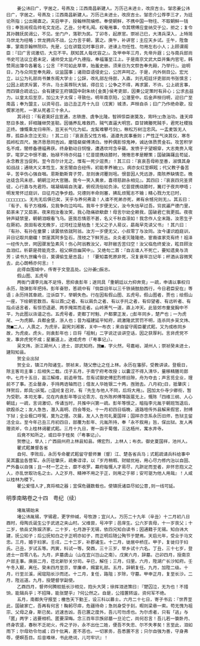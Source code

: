 <!-- { "loadSidebar": true } -->
        姜公讳曰广，字居之，号燕及；江西南昌新建人。万历己未进士，改庶吉士。邹忠姜公讳曰广，字居之，号燕及；江西南昌新建人。万历己未进士，改庶吉士。邹忠介公荐李三才，为廷论所指；公出揭直之。天启甲子，授翰林院编修。奉使朝鲜，不携中国一物往、不取朝鲜一钱归；奉旨阅视岛帅毛文龙还。乙丑，分考礼闱。权奄用事，令其甥傅应皇纳交于公，拒之；复令其孙魏抚民谒公，不见。坐门户，落职为民。丁卯冬，起原官。崇祯己巳，大清兵深入，上特简马世龙为经略；世龙拥兵不战，公力言于朝，罢之。庚午，补讲官；主应天乡试。壬午，陞詹事，掌南京翰林院印。先是，公在讲筵见时事日非，进谏上勿任性、勿用左右小人；上顾谓阁臣：『曰广言词激切，大见不平。朕知其人每优容之』。及甲申年三月，先帝升遐；公与南兵部尚书史可法议立君未定，诸帅受太监卢九德指，奉福藩至江上。于是南京文武大臣并集内官宅，韩赞周出簿令各署名；公言『不可如此草草，贻羞史册。须来日为文祭告奉先殿，乃举行』。迨明日，乃与众同至奉先殿，议监国事；诸勋臣语侵史公，公厉声呵之。于是，内外侧目公。宏光立，以公为礼部尚书兼东阁大学士；公辞，改礼部左侍郎，入直。刘孔昭廷讦吏部尚书张慎言；公因上疏求斥罢，不许。马士英荐阮大铖，得召见；公争之不得，再求罢，不许。公上疏言事，而四镇合疏诋公。会有建安王府镇国中尉朱统{金类}侯考吏部，因奏公定策时有异心；公求去益力。以皇太后至京，加公太子太保；寻致仕。明年南京陷，公潜里中。后金声桓归明，迎曰广至南昌；奉为盟主，以资号召。迨己丑正月十九日（戊寅）城溃，声桓自杀；曰广乃作绝命歌，投偰家池死，一家从死者三十余人。
        其诗曰：『有君美好且宣通，志轶唐、虞争比隆。智辨惊臣谢莫及，宵旰□□急治功。逢天瘁怒日多故，奸相踵继荧圣聪。因循养乱难救药，贼气直逼大明宫。臣甘婢媵死贼手，君死社稷独正终。慷慨乘龙归帝所，亘天长气化为虹。龙髯难攀弓剑□，楸松万树泣忠风。一盂麦饭无人荐，孤臣永念泣无穷』！其二曰：『哀哀吾父性方格，道遵先民事垂则；严性正气泱其仪，寒冬孤岭松百尺。施济恳恳同吉凶，磨错粲粲傅清白。惨矜偶影惊鬼神，诚达体质贯金石。攻苦积学名不成，闇修备德福弗获。终身勤动日悯惶，遭遇坎坷含辛蘗。发愤于子望眼穿，大志竟赍入窀穸。窀穸之中恨不磨，贻禄不待亦何益！忆昔提携绕膝时，惓惓忠孝是鞭策；国破踌躇且苟延，永念教言当促刺。至今百尔计无之，惟有一死少逭责』！其三曰：『哀哀吾母称至善，淑慎其身如战战；通晓大义本性生，发言闇自合经传。初能孝养被□□，病亦女红至瞑眩；代父教子备苦辛，苦辛伤心强自咽。恩斯勤斯育子劳，怠则谯诃蹇则唁。恨昔因人凭远游，南陔养缺情恋。晚达徒含风未悲，朝朝泣对大官膳。我今一笑入黄泉，喜得慈颜永相见』。其四曰：『哀哀四兄圣贤徒，心行直与先君符。端凝皜皜自洗濯，俯视流俗如负涂。忆昔提携绕膝时，篝灯子夜共咿唔；明发常怀过庭训，日征月迈争步趋。兄德则丰命则塞，拂乱烦冤志不输；精心戮力无已时，□□□□□□□。无先无后俱已矣，天乎与养何弗渝！人谁不死弟亦死，弟有余憾兄则无』。其五曰：『有子、有子方襁褓，见我争向泣呜呜。我年十岁便无父，汝今失怙早过吾。穷民遍产德门里，茹荼未了又茹荼。夜来抱汝看汝笑，我心隐痛欲欷歔！母言尔幼全赖我，国破君亡我更孤。夜夜钟声疑禁里，朝朝泪眼看飞乌。匪我忍情恩不甚，名义千秋自凛如！我念作人全末路，汝思生子在厥初。良田有收无晚岁，过河枉泣是枯鱼！无父之子人易议，勗哉早克读父书』！其六曰：『有孙、有孙在童蒙；读罢依依就阿翁。汝方一岁便无父，小叔零丁与汝同。汝今谨识趋庭训，异日记取共磨礲！崇崖其阿多坠石，茂枝之下鲜芳丛。炎炎者灭隆隆绝，宦裔谁家克有终！祖泽一经传九世，罔因骤发坠素风！伤心阿翁教汝父，呕肝敝舌苦归空！汝父临危终爱汝，眩目顾汝血泪红。析薪是荷能克念，祖父瞑目幽冥中』。又绝句二首：『自古谁人不死亡，要知遗臭与流芳；读书九世纔今日，莫谓偷生是吉昌』！『要知喜死原非死，况复衰年岂记年；杯酒从容微笑去，此心朗畅亦何言』！
        此得自围城中，传寄于文登嵓处。公孙姜□振志。
        假山图、五虎号
        两衙门谓李元胤不足恃，思抑袁彭年；遂同具「重朝廷以力抑奔竞」一疏，申请以事权归永历，隐弹彭年把持。彭年奋怒，答疏中有『倘臣旧年以三千铁骑鼓励西行，今日君臣安在』等语；永历持其章疏，泣诉臣下，举朝失色。行在因有假山图、五虎号。假山图者，贾也；绘假山一座，下绘朝官数百。有以首□之者、有以肩负之者、有以手托之者，有仰望者、有远听者、有指点话言者，有惊恐退避、两手掩耳而走者。山岭黑气一道，直上冲天。此皆郊市童叟胸中不平，为此图以诙谐之也。五虎号者，吏都丁时魁、户都蒙正发，□彭年同乡，楚产也；一为虎尾、一为虎脚。兵都金堡，浙人也；昔为福建延平知府，疏激隆武赏罚不明，连杀同乡吴文炜、施■二人，人畏之，为虎牙。副宪刘湘客，关中一布衣；来自留守阁臣瞿式耜，又为成栋同乡故，为虎皮。虎头，则袁彭年也；日将「祖制」二字说迂谈讲空话，因之获厚利。言非虎党不发，事非虎党不成；星巖道上，遂成虎市（「粤事记」）。
        吴文炜，浙江湖州人；进士，邵武知府。施■，字火然，号嘉峪，湖州人；崇祯癸未进士，建阳知县。
        贺全业出狱
        贺全业，镇江丹阳诸生。崇祯末，随父懋让之任上林。永历在藩邸，受教讲读。登极日，除主客司主事；后相失二载。戊子五月，于南宁府考改授；以囊涩不得入清华，量移精膳司郎中。七月十五日，邕江解维，前追帝驾。忽有试御史傅宏烈修旧隙，舟为夺去；声言觅全业，理前不了事。丕业罄身，手持两诰轴而已；借友人华姓银二十两，亟驰去。八月初□日，抵肇庆；拜贺后，即具□诉冤。□温纶复召对，有『先生与他人不同，后将大用』。因加太仆寺少卿衔，暂为受职。本司无事，见在内袁彭年等议论乖方、在外陈邦傅等跋扈无上，慨陈「四维三纲、人心朝廷」一疏，言词激切，传诵当时，共推中兴第一疏。彭年等恨之，暗指李元胤于朝班驾退后，欲殴杀之；友人急告，潜入高明、四会等处。十一月初四日临晚，道路喧传外县解来假官，肘缚下狱；全业极口呼冤，莫为之理。次晨，友人入告司礼夏国祥；国祥亦念系永历旧师，告狱主留活全业。至今年己丑三月初四日，部覆为彭年、元胤所持，奉「永不叙用」旨，保出狱。友人再赠资斧，令上桂林谒瞿式耜。三月十九日，寄一函于蜀僧，三达梧州，寓水井寺。
        后竟不知所之，或曰卒于桂矣（「粤事记」）。
        贺懋让，举人；广西田州府上林县知县。傅宏烈，上林人；布衣。御史夏国祥，池州人。
        瞿式耜兼督各省
        自何、李败后，永历专命瞿式耜留守督师兼〔督〕江、楚各省兵马；式耜疏请兵科给事中吴其靁监各营军。永历驻肇庆，疏奏谆谆，以『岁月稍暇、财赋优裕，用心尽力修内治以自固、严外备以自强；且一材一艺之士，靡不收罗。幕府每慨人才易尽，凡趼足而至者，非怀忠抱义之人，亦乱世取功名之士。人之岁月、精神不用之于正，则用之于邪；安可驱为他人用哉』！人咸以桂林为稷下。
        瞿公爱惜人才,真将相之器；宜保危疆数载也。使镇抚诸臣尽如公意,则一线可延。

明季南略卷之十四　粤纪（续）
     
        堵胤锡始末
        堵公讳胤锡，字锡君，更字仲缄，号牧游；宜兴人。万历二十九年（辛丑）十二月初八日酉时，母陶氏诞生公于武进之夹山村。父维尝，号冲宇；邑庠生。公六岁丧母，十一岁丧父；十二岁，依岳丈陈娱济家。二十岁，七月游于无锡，依四兄知白读书；因通籍于无锡。知白讳大建，抚公如子；后公抚知白之子正明亦如子，而正明后随公殉节于楚焉。天启元年，受业于马文忠。三月，婚于妇家。壬戌，二十二岁，补郡诸生。十二月，徙居中桥庄。甲子，复徙归于妇氏。己丑，岁试五等。丙寅，科试一等。癸酉，三十三岁，举乡试十六名。丁丑，三十七岁，登进士一百零八名。九月，庐墓虞山（山在宜兴岂山之南）。戊寅六月，辞墓。己卯四月，授南京户部主事。庚辰二月，莅北新钞关分司。辛巳，解任；三月，归里。六月，陞湖广长沙知府。壬午冬入觐，离任。癸未四月至京，举廉卓，赐宴礼部。五月，辞朝复任。九月，加陞二级。十月，行至兰溪，闻寇陷长沙而还。十二月，复任，路阻；岁除，守墓。甲申正月，复至长沙。二月，陞巡道。九月，授楚督学副使。
        乙酉四月，督师何腾蛟抵长沙相见，抱头大哭；徐挥泪进策曰:『楚囚泣，无为也！不措饷，能辑兵乎；不招降，能张楚乎』?何公然之。自是，公措置转运，资何军不绝。
        五月，南都失守报至；檄告天下勤王，设三科以募士。六月二十七日，寄子书云：『世界至此，国破家亡，吾再有何言！鞠躬尽瘁，危疆待命；急则身受于刲，暇则梁悬一索。苟无愧为祖宗、父母之身，斯已矣。迟速吉凶，吾已置之度外，吾儿可勿虑也。为尔虑者，只有「逃」与「匿」两字；逃要相机、匿要深晦。念三百年宗族邱墓一旦沦亡，尚何忍言！吾儿若一簑卧月、终身农竖，春秋不乏祀火，传之子孙，永不出仕二姓，便吾不失忠、尔不失孝矣！言至此，泪如雨下；尔母劝令勿戚；四十仳离，差不恶也。一切家务，吾悉置不言；只尔自强为善，守身弗辱，便瞑吾目。后音难继，书此绝词，儿可牢识』！
